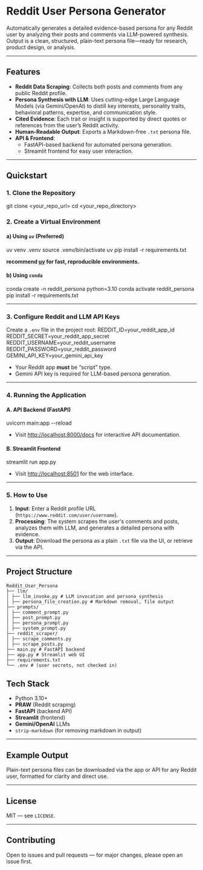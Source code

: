 # Reddit User Persona Generator

Automatically generates a detailed evidence-based persona for any Reddit user by analyzing their posts and comments via LLM-powered synthesis. Output is a clean, structured, plain-text persona file—ready for research, product design, or analysis.

---

## Features

- **Reddit Data Scraping**: Collects both posts and comments from any public Reddit profile.
- **Persona Synthesis with LLM**: Uses cutting-edge Large Language Models (via Gemini/OpenAI) to distill key interests, personality traits, behavioral patterns, expertise, and communication style.
- **Cited Evidence**: Each trait or insight is supported by direct quotes or references from the user’s Reddit activity.
- **Human-Readable Output**: Exports a Markdown-free `.txt` persona file.
- **API & Frontend**:
  - FastAPI-based backend for automated persona generation.
  - Streamlit frontend for easy user interaction.

---

## Quickstart

### 1. Clone the Repository

git clone <your_repo_url>
cd <your_repo_directory>

### 2. Create a Virtual Environment

#### a) Using `uv` (**Preferred**)
uv venv .venv
source .venv/bin/activate
uv pip install -r requirements.txt

**recommend [uv](https://github.com/astral-sh/uv) for fast, reproducible environments.**

#### b) Using `conda`
conda create -n reddit_persona python=3.10
conda activate reddit_persona
pip install -r requirements.txt

---

### 3. Configure Reddit and LLM API Keys

Create a `.env` file in the project root:
REDDIT_ID=your_reddit_app_id
REDDIT_SECRET=your_reddit_app_secret
REDDIT_USERNAME=your_reddit_username
REDDIT_PASSWORD=your_reddit_password
GEMINI_API_KEY=your_gemini_api_key

- Your Reddit app **must** be “script” type.
- Gemini API key is required for LLM-based persona generation.

---

### 4. Running the Application

#### A. API Backend (FastAPI)
uvicorn main:app --reload

- Visit [http://localhost:8000/docs](http://localhost:8000/docs) for interactive API documentation.

#### B. Streamlit Frontend
streamlit run app.py

- Visit [http://localhost:8501](http://localhost:8501) for the web interface.

---

### 5. How to Use

1. **Input**: Enter a Reddit profile URL (`https://www.reddit.com/user/username`).
2. **Processing**: The system scrapes the user's comments and posts, analyzes them with LLM, and generates a detailed persona with evidence.
3. **Output**: Download the persona as a plain `.txt` file via the UI, or retrieve via the API.

---

## Project Structure

``` 
Reddit_User_Persona
├── llm/
│ ├── llm_invoke.py # LLM invocation and persona synthesis
│ ├── persona_file_creation.py # Markdown removal, file output
├── prompts/
│ ├── comment_prompt.py
│ ├── post_prompt.py
│ ├── persona_prompt.py
│ ├── system_prompt.py
├── reddit_scraper/
│ ├── scrape_comments.py
│ ├── scrape_posts.py
├── main.py # FastAPI backend
├── app.py # Streamlit web UI
├── requirements.txt
└── .env # (user secrets, not checked in)
```

## Tech Stack

- Python 3.10+
- **PRAW** (Reddit scraping)
- **FastAPI** (backend API)
- **Streamlit** (frontend)
- **Gemini/OpenAI** LLMs
- `strip-markdown` (for removing markdown in output)

---

## Example Output

Plain-text persona files can be downloaded via the app or API for any Reddit user, formatted for clarity and direct use.

---

## License

MIT — see `LICENSE`.

---

## Contributing

Open to issues and pull requests — for major changes, please open an issue first.
